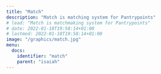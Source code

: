 ```yaml
---
title: "Match"
description: "Match is matching system for Pantrypoints"
# lead: "Match is matchmaking system for Pantrypoints"
# date: 2022-01-18T19:58:14+01:00
# lastmod: 2022-01-18T19:58:14+01:00
image: "/graphics/match.jpg"
menu:
  docs:
    identifier: "match"
    parent: "isaiah"    
---
```

